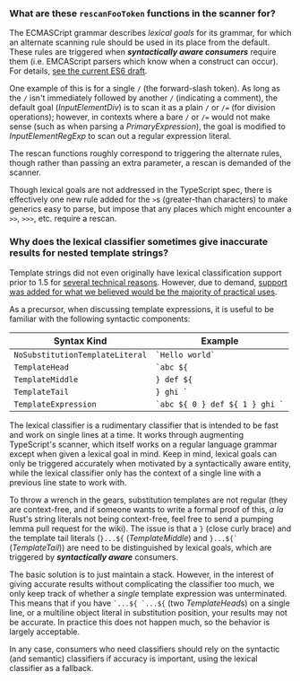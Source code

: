 ### What are these `rescanFooToken` functions in the scanner for?

The ECMASCript grammar describes *lexical goals* for its grammar, for which an alternate scanning rule should be used in its place from the default. These rules are triggered when ***syntactically aware consumers*** require them (i.e. EMCAScript parsers which know when a construct can occur). For details, [see the current ES6 draft](https://people.mozilla.org/~jorendorff/es6-draft.html#sec-grammar-notation).

One example of this is for a single `/` (the forward-slash token). As long as the `/` isn't immediately followed by another `/` (indicating a comment), the default goal (*InputElementDiv*)  is to scan it as a plain `/` or `/=` (for division operations); however, in contexts where a bare `/` or `/=` would not make sense (such as when parsing a *PrimaryExpression*), the goal is modified to *InputElementRegExp* to scan out a regular expression literal.

The rescan functions roughly correspond to triggering the alternate rules, though rather than passing an extra parameter, a rescan is demanded of the scanner.

Though lexical goals are not addressed in the TypeScript spec, there is effectively one new rule added for the `>`s (greater-than characters) to make generics easy to parse, but impose that any places which might encounter a `>>`, `>>>`, etc. require a rescan.

### Why does the lexical classifier sometimes give inaccurate results for nested template strings?

Template strings did not even originally have lexical classification support prior to 1.5 for [several technical reasons](https://github.com/Microsoft/TypeScript/issues/1477#issuecomment-66907946). However, due to demand, [support was added for what we believed would be the majority of practical uses](https://github.com/Microsoft/TypeScript/pull/2026).

As a precursor, when discussing template expressions, it is useful to be familiar with the following syntactic components:

Syntax Kind | Example
------|------------
`NoSubstitutionTemplateLiteral` | `` `Hello world` ``
`TemplateHead` | `` `abc ${ ``
`TemplateMiddle` | `} def ${ `
`TemplateTail`   | `` } ghi ` `` 
`TemplateExpression` | `` `abc ${ 0 } def ${ 1 } ghi ` ``

The lexical classifier is a rudimentary classifier that is intended to be fast and work on single lines at a time. It works through augmenting TypeScript's scanner, which itself works on a regular language grammar except when given a lexical goal in mind. Keep in mind, lexical goals can only be triggered accurately when motivated by a syntactically aware entity, while the lexical classifier only has the context of a single line with a previous line state to work with.

To throw a wrench in the gears, substitution templates are not regular (they are context-free, and if someone wants to write a formal proof of this, *a la* Rust's string literals not being context-free, feel free to send a pumping lemma pull request for the wiki). The issue is that a `}` (close curly brace) and the template tail literals (`}...${` (*TemplateMiddle*) and ``}...${` `` (*TemplateTail*)) are need to be distinguished by lexical goals, which are triggered by ***syntactically aware*** consumers.

The basic solution is to just maintain a stack. However, in the interest of giving accurate results without complicating the classifier too much, we only keep track of whether a *single* template expression was unterminated. This means that if you have `` `...${ `...${ `` (two *TemplateHead*s) on a single line, or a multiline object literal in substitution position, your results may not be accurate. In practice this does not happen much, so the behavior is largely acceptable.

In any case, consumers who need classifiers should rely on the syntactic (and semantic) classifiers if accuracy is important, using the lexical classifier as a fallback.